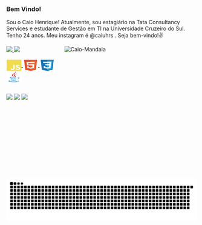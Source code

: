 ### Bem Vindo! 

Sou o Caio Henrique!
Atualmente, sou estagiário na Tata Consultancy Services e estudante de Gestão em TI na Universidade Cruzeiro do Sul. Tenho 24 anos. Meu instagram é @caiuhrs . Seja bem-vindo!✌️

 <div>
  <a href="https://github.com/caiuhrs/">
   <img align="right" alt="Caio-Mandala" height="350" width="350" src="https://i.pinimg.com/originals/1b/45/c6/1b45c67ab319fede88933d99ba185e5d.gif">
  <img height="180em" src="https://github-readme-stats.vercel.app/api?username=caiuhrs&show_icons=true&theme=dark&include_all_commits=true&count_private=true"/>
  <img height="180em" src="https://github-readme-stats.vercel.app/api/top-langs/?username=caiuhrs&layout=compact&langs_count=7&theme=dark"/>
</div>
<div style="display: inline_block"><br>
  <img align="center" alt="Caio-Js" height="30" width="40" src="https://raw.githubusercontent.com/devicons/devicon/master/icons/javascript/javascript-plain.svg">
  <img align="center" alt="Caio-HTML" height="30" width="40" src="https://raw.githubusercontent.com/devicons/devicon/master/icons/html5/html5-original.svg">
  <img align="center" alt="Caio-CSS" height="30" width="40" src="https://raw.githubusercontent.com/devicons/devicon/master/icons/css3/css3-original.svg">
  <img align="center" alt="Caio-JAVA" height="30" width="40" src="https://raw.githubusercontent.com/devicons/devicon/master/icons/java/java-original.svg"">

  

  
  ##
 
<div> 
   <a href="https://instagram.com/caiuhrs" target="_blank"><img src="https://img.shields.io/badge/-Instagram-%23E4405F?style=for-the-badge&logo=instagram&logoColor=white" target="_blank"></a>
  <a href = "mailto:caiohenrique.reis.s@gmail.com"><img src="https://img.shields.io/badge/-Gmail-%23333?style=for-the-badge&logo=gmail&logoColor=white" target="_blank"></a>
  <a href="https://www.linkedin.com/in/caio-henrique-9a7b68106/" target="_blank"><img src="https://img.shields.io/badge/-LinkedIn-%230077B5?style=for-the-badge&logo=linkedin&logoColor=white" target="_blank"></a> 
 
  ![Snake animation](https://github.com/caiuhrs/caiuhrs/blob/output/github-contribution-grid-snake.svg)
 
</div>
